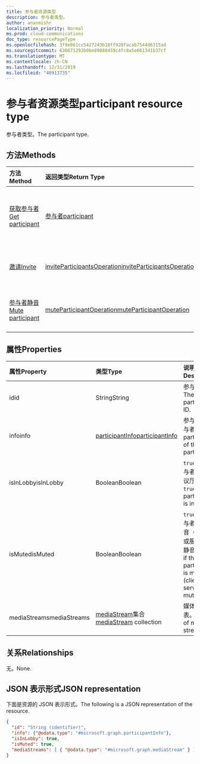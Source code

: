 ```yaml
---
title: 参与者资源类型
description: 参与者类型。
author: ananmishr
localization_priority: Normal
ms.prod: cloud-communications
doc_type: resourcePageType
ms.openlocfilehash: 3f9e861cc5427243b18ff920facab7544d6315ad
ms.sourcegitcommit: 636671293b0be89088459c4fc8a5e661341b37cf
ms.translationtype: MT
ms.contentlocale: zh-CN
ms.lasthandoff: 12/31/2019
ms.locfileid: "40913735"
---
```

# <a name="participant-resource-type"></a><span data-ttu-id="8cb3c-103">参与者资源类型</span><span class="sxs-lookup"><span data-stu-id="8cb3c-103">participant resource type</span></span>

<span data-ttu-id="8cb3c-104">参与者类型。</span><span class="sxs-lookup"><span data-stu-id="8cb3c-104">The participant type.</span></span>

## <a name="methods"></a><span data-ttu-id="8cb3c-105">方法</span><span class="sxs-lookup"><span data-stu-id="8cb3c-105">Methods</span></span>

| <span data-ttu-id="8cb3c-106">方法</span><span class="sxs-lookup"><span data-stu-id="8cb3c-106">Method</span></span>                                                 | <span data-ttu-id="8cb3c-107">返回类型</span><span class="sxs-lookup"><span data-stu-id="8cb3c-107">Return Type</span></span>                                                 | <span data-ttu-id="8cb3c-108">说明</span><span class="sxs-lookup"><span data-stu-id="8cb3c-108">Description</span></span>                                    |
|:-------------------------------------------------------|:------------------------------------------------------------|:-----------------------------------------------|
| [<span data-ttu-id="8cb3c-109">获取参与者</span><span class="sxs-lookup"><span data-stu-id="8cb3c-109">Get participant</span></span>](../api/participant-get.md)           | [<span data-ttu-id="8cb3c-110">参与者</span><span class="sxs-lookup"><span data-stu-id="8cb3c-110">participant</span></span>](participant.md)                               | <span data-ttu-id="8cb3c-111">读取**参与者**对象的属性。</span><span class="sxs-lookup"><span data-stu-id="8cb3c-111">Read properties of the **participant** object.</span></span> |
| [<span data-ttu-id="8cb3c-112">邀请</span><span class="sxs-lookup"><span data-stu-id="8cb3c-112">Invite</span></span>](../api/participant-invite.md)                 | [<span data-ttu-id="8cb3c-113">inviteParticipantsOperation</span><span class="sxs-lookup"><span data-stu-id="8cb3c-113">inviteParticipantsOperation</span></span>](../resources/inviteparticipantsoperation.md)                        | <span data-ttu-id="8cb3c-114">邀请参与者加入呼叫。</span><span class="sxs-lookup"><span data-stu-id="8cb3c-114">Invite a participant to the call.</span></span>              |
| [<span data-ttu-id="8cb3c-115">参与者静音</span><span class="sxs-lookup"><span data-stu-id="8cb3c-115">Mute participant</span></span>](../api/participant-mute.md)         | [<span data-ttu-id="8cb3c-116">muteParticipantOperation</span><span class="sxs-lookup"><span data-stu-id="8cb3c-116">muteParticipantOperation</span></span>](muteparticipantoperation.md)     | <span data-ttu-id="8cb3c-117">将呼叫中的参与者静音。</span><span class="sxs-lookup"><span data-stu-id="8cb3c-117">Mute a participant in a call.</span></span>                  |

## <a name="properties"></a><span data-ttu-id="8cb3c-118">属性</span><span class="sxs-lookup"><span data-stu-id="8cb3c-118">Properties</span></span>

| <span data-ttu-id="8cb3c-119">属性</span><span class="sxs-lookup"><span data-stu-id="8cb3c-119">Property</span></span>             | <span data-ttu-id="8cb3c-120">类型</span><span class="sxs-lookup"><span data-stu-id="8cb3c-120">Type</span></span>                                     | <span data-ttu-id="8cb3c-121">说明</span><span class="sxs-lookup"><span data-stu-id="8cb3c-121">Description</span></span>                                                  |
| :------------------- | :--------------------------------------- | :------------------------------------------------------------|
| <span data-ttu-id="8cb3c-122">id</span><span class="sxs-lookup"><span data-stu-id="8cb3c-122">id</span></span>                   | <span data-ttu-id="8cb3c-123">String</span><span class="sxs-lookup"><span data-stu-id="8cb3c-123">String</span></span>                                   | <span data-ttu-id="8cb3c-124">参与者 ID。</span><span class="sxs-lookup"><span data-stu-id="8cb3c-124">The participant ID.</span></span>                                          |
| <span data-ttu-id="8cb3c-125">info</span><span class="sxs-lookup"><span data-stu-id="8cb3c-125">info</span></span>                 | [<span data-ttu-id="8cb3c-126">participantInfo</span><span class="sxs-lookup"><span data-stu-id="8cb3c-126">participantInfo</span></span>](participantinfo.md)    | <span data-ttu-id="8cb3c-127">参与者的参与者。</span><span class="sxs-lookup"><span data-stu-id="8cb3c-127">The participant of the participant.</span></span>                          |
| <span data-ttu-id="8cb3c-128">isInLobby</span><span class="sxs-lookup"><span data-stu-id="8cb3c-128">isInLobby</span></span>            | <span data-ttu-id="8cb3c-129">Boolean</span><span class="sxs-lookup"><span data-stu-id="8cb3c-129">Boolean</span></span>                                  | <span data-ttu-id="8cb3c-130">`true`如果参与者处于会议厅中。</span><span class="sxs-lookup"><span data-stu-id="8cb3c-130">`true` if the participant is in lobby.</span></span>                          |
| <span data-ttu-id="8cb3c-131">isMuted</span><span class="sxs-lookup"><span data-stu-id="8cb3c-131">isMuted</span></span>              | <span data-ttu-id="8cb3c-132">Boolean</span><span class="sxs-lookup"><span data-stu-id="8cb3c-132">Boolean</span></span>                                  | <span data-ttu-id="8cb3c-133">`true`如果参与者处于静音（客户端或服务器为静音）。</span><span class="sxs-lookup"><span data-stu-id="8cb3c-133">`true` if the participant is muted (client or server muted).</span></span>    |
| <span data-ttu-id="8cb3c-134">mediaStreams</span><span class="sxs-lookup"><span data-stu-id="8cb3c-134">mediaStreams</span></span>         | <span data-ttu-id="8cb3c-135">[mediaStream](mediastream.md)集合</span><span class="sxs-lookup"><span data-stu-id="8cb3c-135">[mediaStream](mediastream.md) collection</span></span> | <span data-ttu-id="8cb3c-136">媒体流的列表。</span><span class="sxs-lookup"><span data-stu-id="8cb3c-136">The list of media streams.</span></span>                                   |

## <a name="relationships"></a><span data-ttu-id="8cb3c-137">关系</span><span class="sxs-lookup"><span data-stu-id="8cb3c-137">Relationships</span></span>
<span data-ttu-id="8cb3c-138">无。</span><span class="sxs-lookup"><span data-stu-id="8cb3c-138">None.</span></span>

## <a name="json-representation"></a><span data-ttu-id="8cb3c-139">JSON 表示形式</span><span class="sxs-lookup"><span data-stu-id="8cb3c-139">JSON representation</span></span>

<span data-ttu-id="8cb3c-140">下面是资源的 JSON 表示形式。</span><span class="sxs-lookup"><span data-stu-id="8cb3c-140">The following is a JSON representation of the resource.</span></span>

<!-- {
  "blockType": "resource",
  "optionalProperties": [

  ],
  "@odata.type": "microsoft.graph.participant"
}-->
```json
{
  "id": "String (identifier)",
  "info": {"@odata.type": "#microsoft.graph.participantInfo"},
  "isInLobby": true,
  "isMuted": true,
  "mediaStreams": [ { "@odata.type": "#microsoft.graph.mediaStream" } ]
}
```

<!-- uuid: 8fcb5dbc-d5aa-4681-8e31-b001d5168d79
2015-10-25 14:57:30 UTC -->
<!--
{
  "type": "#page.annotation",
  "description": "participant resource",
  "keywords": "",
  "section": "documentation",
  "tocPath": "",
  "suppressions": []
}
-->
